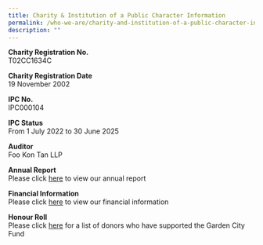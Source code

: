 ```yaml
---
title: Charity & Institution of a Public Character Information
permalink: /who-we-are/charity-and-institution-of-a-public-character-information/
description: ""
---
```

**Charity Registration No.**  
T02CC1634C  
  
**Charity Registration Date**  
19 November 2002  
  
**IPC No.**  
IPC000104  
  
**IPC Status**  
From 1 July 2022 to 30 June 2025  
  
**Auditor**  
Foo Kon Tan LLP  
  
**Annual Report**  
Please click [here](https://www.nparks.gov.sg/portals/annualreport/garden-city-fund/index.htm) to view our annual report  
  
**Financial Information**  
Please click [here](/files/IPC%20information/FY2021%20Online%20Summary.pdf) to view our financial information  
  
**Honour Roll**  
Please click [here](/files/NParks_GCF_Honour_Roll_2017-2021.pdf) for a list of donors who have supported the Garden City Fund